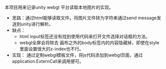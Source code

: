本项目用来记录unity webgl 平台读取本地图片的实现。
* 思路：通过html能够读取文件。将图片文件转为字符串通过send message发送到unity进行解析。
* 缺点：
    * html input标签还没有找到使用代码来打开文件选择对话框的方法。
    * webgl全屏会将除去 画布之外的body标签内的内容隐藏掉，即使在style里面设置很大的z-index也不行。
* 实现： 通过定制webgl模板文件，将js代码添加到webgl页面，通过 application.ExternCall来调用便可。